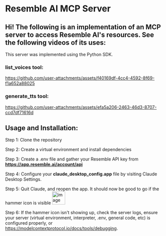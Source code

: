 # Resemble AI MCP Server 

## Hi! The following is an implementation of an MCP server to access Resemble AI's resources. See the following videos of its uses:
This server was implemented using the Python SDK.

### **list_voices tool:**
https://github.com/user-attachments/assets/f40169df-4cc4-4592-8f69-f1a652a88025

### **generate_tts tool:**
https://github.com/user-attachments/assets/efa5a206-2463-46d3-8707-ccd7df71616d

## Usage and Installation:
Step 1: Clone the repository

Step 2: Create a virtual environment and install dependencies

Step 3: Create a .env file and gather your Resemble API key from **https://app.resemble.ai/account/api**

Step 4: Configure your **claude_desktop_config.app** file by visiting Claude Desktop Settings.

Step 5: Quit Claude, and reopen the app. It should now be good to go if the hammer icon is visible <img width="42" alt="image" src="https://github.com/user-attachments/assets/4d305469-3fb0-4970-8965-79d852192c46" />

Step 6: If the hammer icon isn't showing up, check the server logs, ensure your server (virtual environment, interpreter, .env, general code, etc) is configured properly, or https://modelcontextprotocol.io/docs/tools/debugging.

